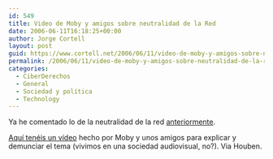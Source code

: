 ```yaml
---
id: 549
title: Video de Moby y amigos sobre neutralidad de la Red
date: 2006-06-11T16:18:25+00:00
author: Jorge Cortell
layout: post
guid: https://www.cortell.net/2006/06/11/video-de-moby-y-amigos-sobre-neutralidad-de-la-red/
permalink: /2006/06/11/video-de-moby-y-amigos-sobre-neutralidad-de-la-red/
categories:
  - CiberDerechos
  - General
  - Sociedad y polí­tica
  - Technology
---
```

Ya he comentado lo de la neutralidad de la red <a title="neutralidad" target="_blank" href="https://www.cortell.net/2006/05/09/un-millon-de-dolares-a-la-semana-para-robarnos-la-neutralidad-de-la-red/">anteriormente</a>.

<a title="video Moby neutralidad Red" target="_blank" href="https://vids.myspace.com/index.cfm?fuseaction=vids.individual&videoid=806971830&n=2">Aquí­ tenéis un ví­deo</a> hecho por Moby y unos amigos para explicar y demunciar el tema (vivimos en una sociedad audiovisual, no?). Via Houben.